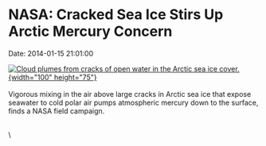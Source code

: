 NASA: Cracked Sea Ice Stirs Up Arctic Mercury Concern
=====================================================

Date: 2014-01-15 21:01:00

[![Cloud plumes from cracks of open water in the Arctic sea ice
cover.](http://www.jpl.nasa.gov/images/earth/arctic/20140115/arctic20140115-th.jpg){width="100"
height="75"}](http://www.jpl.nasa.gov/news/news.cfm?release=2014-012&rn=news.xml&rst=4013)\
\
Vigorous mixing in the air above large cracks in Arctic sea ice that
expose seawater to cold polar air pumps atmospheric mercury down to the
surface, finds a NASA field campaign.

\
\
